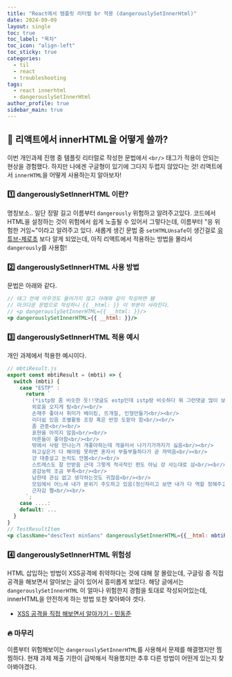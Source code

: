 ```yaml
---
title: "React에서 템플릿 리터럴 br 적용 (dangerouslySetInnerHtml)"
date: 2024-09-09
layout: single
toc: true
toc_label: "목차"
toc_icon: "align-left"
toc_sticky: true
categories:
  - til
  - react
  - troubleshooting
tags:
  - react innerhtml
  - dangerouslySetInnerHtml
author_profile: true
sidebar_main: true
---
```


## :ledger: 리액트에서 innerHTML을 어떻게 쓸까?

이번 개인과제 진행 중 템플릿 리터럴로 작성한 문법에서 `<br/>` 태그가 적용이 안되는 현상을 경험했다. 하지만 나에겐 구글형이 있기에 그다지 두렵지 않았다는 것! 리액트에서 `innerHTML`을 어떻게 사용하는지 알아보자!

### :one: dangerouslySetInnerHTML 이란?

명칭보소.. 일단 정말 길고 이름부터 `dangerously` 위험하고 알려주고있다. 코드에서 HTML을 설정하는 것이 위험에서 쉽게 노출될 수 있어서 그렇다는데, 이름부터 "응 위험한 거임~"이라고 알려주고 있다. 새롭게 생긴 문법 중 `setHTMLUnsafe`이 생긴걸로 [유튜브-제로초](https://www.youtube.com/shorts/rYtl-kVPWwk) 보다 알게 되었는데, 아직 리액트에서 적용하는 방법을 몰라서 `dangerously`를 사용함!

### :two: dangerouslySetInnerHTML 사용 방법

문법은 아래와 같다.

```jsx
// 태그 안에 아무것도 들어가지 않고 아래와 같이 작성하면 됌
// 마크다운 문법으로 작성하니 {{ _html: }} 이 부분이 사라진다.
// <p dangerouslySetInnerHTML={{ __html: }}/>
<p dangerouslySetInnerHTML={{ __html: }}/>
```

### :three: dangerouslySetInnerHTML 적용 예시

개인 과제에서 적용한 예시이다.

```jsx
// mbtiResult.js
export const mbtiResult = (mbti) => {
  switch (mbti) {
    case "ESTP" :
      return `
        (*istp랑 좀 비슷한 듯!!댓글도 estp인데 istp랑 비슷하다 뭐 그런댓글 많이 보임 둘이 좀 호환되는거같아)<br/><br/>
        외로움 오지게 탐<br/><br/>
        손재주 좋아서 취미가 베이킹, 뜨개질, 인형만들기<br/><br/>
        리더쉽 있음 조별활동 조장 혹은 반장 도맡아 함<br/><br/>
        좀 관종<br/><br/>
        표현을 아끼지 않음<br/><br/>
        어른들이 좋아함<br/><br/>
        밖에서 사람 만나는거 개좋아하는데 게을러서 나가기가까지가 싫음<br/><br/>
        하고싶은거 다 해야됨 못하면 혼자서 부들부들하다가 곧 까먹음<br/><br/>
        걍 대충살고 눈치도 안봄<br/><br/>
        스트레스도 잘 안받음 근데 그렇게 적극적인 편도 아님 걍 사는대로 삼<br/><br/>
        공감능력 조금 부족<br/><br/>
        남한테 관심 없고 생각하는것도 귀찮음<br/><br/>
        모임에서 어느새 내가 분위기 주도하고 있음(정신차리고 보면 내가 다 역할 정해주고 조장하고 있음)<br/><br/>
        근자감 쩔<br/><br/>
      `;
    case ....:
    default: ...
  }
}
// TestResultItem
<p className="descText minSans" dangerouslySetInnerHTML={{__html: mbtiResult(data.result)}} />

```

### :four: dangerouslySetInnerHTML 위험성

HTML 삽입하는 방법이 XSS공격에 취약하다는 것에 대해 잘 몰랐는데, 구글링 중 직접 공격을 해보면서 알아보는 글이 있어서 흥미롭게 보았다. 해당 글에서는 `dangerouslySetInnerHTML` 이 얼마나 위험한지 경험을 토대로 작성되어있는데, innerHTML을 안전하게 하는 방법 또한 찾아봐야 겟다.

- [XSS 공격을 직접 해보면서 알아가기 - 민동준](https://dj-min43.medium.com/xss-%EA%B3%B5%EA%B2%A9%EC%9D%84-%EC%A7%81%EC%A0%91-%ED%95%B4%EB%B3%B4%EB%A9%B4%EC%84%9C-%EC%95%8C%EC%95%84%EB%B3%B4%EA%B8%B0-c2c1d9baf7ec)

### :fire: 마무리

이름부터 위험해보이는 `dangerouslySetInnerHTML`를 사용해서 문제를 해결했지만 찜찜하다. 현재 과제 제출 기한이 급박해서 적용했지만 추후 다른 방법이 어떤게 있는지 찾아봐야겠다.
